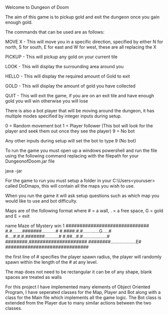 Welcome to Dungeon of Doom

The aim of this game is to pickup gold and exit the dungeon once you gain enough gold.

The commands that can be used are as follows:

MOVE X - This will move you in a specific direction, specified by either N for north, S for south, E for east and W for west, these are all replacing the X

PICKUP - This will pickup any gold on your current tile

LOOK - This will display the surrounding area around you

HELLO - This will display the required amount of Gold to exit

GOLD - This will display the amount of gold you have collected

QUIT - This will exit the game, if you are on an exit tile and have enough gold you will win otherwise you will lose


There is also a bot player that will be moving around the dungeon, it has multiple modes specified by integer inputs during setup.

0 = Random movement bot
1 = Player follower (This bot will look for the player and seek them out once they see the player)
9 = No bot

Any other inputs during setup will set the bot to type 9 (No bot)



To run the game you must open up a windows powershell and run the file using the following command replacing <filepath> with the filepath for your DungeonofDoom.jar file

java -jar <filepath>

For the game to run you must setup a folder in your C:\Users\<youruser> called DoDmaps, this will contain all the maps you wish to use.

When you run the game it will ask setup questions such as which map you would like to use and bot difficulty.

Maps are of the following format where # = a wall, . = a free space, G = gold and E = exit

name Maze of Mystery
win 1
##############################
#.#........#######...........#
#.####.#.#.............G.....#
#....#.#.#.#######...........#
#.##...#.#...................#
########.#####################
########....................E#
##############################


the first line of # specifies the player spawn radius, the player will randomly spawn within the length of the # at any level. 

The map does not need to be rectangular it can be of any shape, blank spaces are treated as walls


For this project I have implemented many elements of Object Oriented Program, I have seperated classes for the Map, Player and Bot along with a class for the Main file which implements all the game logic. The Bot class is extended from the Player due to many similar actions between the two classes.


